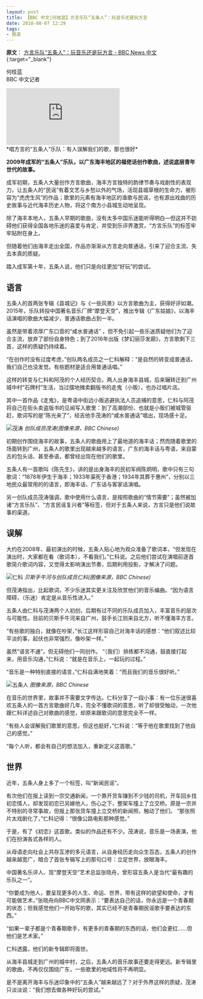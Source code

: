 ```yaml
---
layout: post
title: 【BBC 中文|何桂蓝】方言乐队“五条人”：玩音乐还是玩方言
date: 2018-08-07 12:29
tags:
- 报道
---
```

**原文**：
[方言乐队“五条人”：玩音乐还是玩方言 - BBC News 中文](https://www.bbc.com/zhongwen/simp/chinese-news-45055902){:target="_blank"}


何桂蓝  
BBC 中文记者


<div class="iframe-container">
<iframe class="responsive-iframe" src="https://bbc.com/ws/av-embeds/cps/zhongwen/simp/chinese-news-45055902/p06gm21v/zh-hans" frameborder="no" allowfullscreen="true"></iframe>
</div>
*唱方言的“五条人”乐队：有人误解我们的歌，那也很好*

**2009年成军的“五条人”乐队，以广东海丰地区的福佬话创作歌曲，述说底层青年世代的故事。**

成军初期，五条人大量创作方言歌曲，海丰方言独特的韵律节奏与戏剧性的表现力，让五条人的“民谣”有着文艺与乡愁以外的气场，活现县城草根的生命力，被形容为“虎虎生风”的作品；歌里的元素有海丰地区的渔歌与民谣，也有源出戏曲的历史故事与近代海丰历史人物，将这个南方小县城生动地呈现。

除了海丰本地人，五条人早期的歌曲，没有太多中国乐迷能听得明白—但这并不妨碍他们获得全国各地乐迷的喜爱与肯定，并受到乐评界激赏，“方言乐队”的标签牢牢贴附在身上。

但随着他们由海丰走出全国，作品亦渐渐从方言走向普通话，引来了迎合主流、失去本真的质疑。

踏入成军第十年，五条人说，他们只是向往更加“好玩”的尝试。

## 语言

五条人的首两张专辑《县城记》与《一些风景》以方言歌曲为主，获得好评如潮。2015年，乐队转投中国著名音乐厂牌“摩登天空”，推出专辑《广东姑娘》，以海丰话演唱的歌曲大幅减少，普通话歌曲占到一半。

虽然是带着浓厚广东口音的“咸水普通话” ，但不免引起一些乐迷质疑他们为了迎合主流，放弃了部份自身特色；到了2016年出版《梦幻丽莎发廊》，方言歌剩下三首，这样的质疑仍持续着。

“在创作时没有过度考虑，”创队两名成员之一仁科解释：“是自然的转变成普通话，我们自己也没发觉。有些题材是适合用普通话唱。”

这样的转变与仁科和阿茂的个人经历契合。两人出身海丰县城，后来辗转迁到广州城中村“石牌村”生活，当过摆地摊卖翻版书的走鬼（小贩），也办过唱片店。

其中一首作品《走鬼》，是粤语中街边小贩逃避执法人员追捕的意思，仁科与阿茂将自己在街头卖盗版书的见闻写入歌里：到了高潮部份、也就是小贩们被城管驱赶，歌词写的是“陈光来了”，经吉他手茂涛的“咸水普通话”唱出，现场感十足。

![茂涛](https://ichef.bbci.co.uk/news/640/cpsprodpb/5481/production/_102833612_mt.jpg)
*创队成员茂涛(图像来源，BBC Chinese)*

初期创作围绕海丰的故事，五条人的歌曲用上了最地道的海丰话；然而随着歌里的场面转到广州，五条人的歌里出现越来越多的语言，广东的海丰话与粤语，来自蒙古的包头话、甚至泰语，都曾经出现在他们的歌里。

五条人有一首歌叫《陈先生》，讲的是出身海丰的民初军阀陈炯明，歌中只有三句歌词：“1878年伊生于海丰；1933年渠死于香港；1934年其葬于惠州”，分别以三地民众最常用的的语言，即海丰话、广东话与客家话演唱。

另一创队成员茂涛强调，歌中使用什么语言，是按照歌曲的“情节需要”；虽然被加诸“方言乐队”、“方言民谣复兴者”等标签，但对于五条人来说，方言只是他们说故事的渠道。

## 误解

大约在2008年、最初演出的时候，五条人贴心地为观众准备了歌词本，“但发现在演出时，大家都在看（歌词本），不看我们。”仁科说。之后他们尝试在演唱前逐首歌简介歌词内容，又觉得太影响演出节奏，后期利用投影，才解决了问题。

![仁科](https://ichef.bbci.co.uk/news/640/cpsprodpb/13AF9/production/_102833608_renke.jpg)
*贝斯手牛河与创队成员仁科(图像来源，BBC Chinese)*

但茂涛指出，比起歌词，不少乐迷其实更关注及欣赏他们的音乐编曲。“因为语言障碍，（乐迷）肯定是从音乐性进入。”

五条人由仁科与茂涛两个人初创，后期有过不同的乐队成员加入，丰富音乐的层次与可能性。目前的贝斯手牛河来自广州，鼓手长江则来自北方，听不懂海丰方言。

“有些歌的独白，就像在吵架，”长江这样形容自己对海丰话的感想：“他们叙述比较平淡的事，起伏也非常强烈，像吵架一样。”

虽然“语言不通”，但无碍他们一同创作。 “（我们）排练都不沟通，鼓直接打起来，用音乐沟通，”仁科说：“就是在音乐上，一起玩的过程。”

“音乐是一种特别直接的语言，”仁科自满地笑着：“而且我们的音乐很好听。”


![五条人](https://ichef.bbci.co.uk/news/640/cpsprodpb/ECD9/production/_102833606_010101.jpg)
*图像来源，BBC Chinese*

在音乐的世界里，故事并不需要文字传达。仁科分享了一段小事：有一位乐迷很喜欢五条人的一首方言歌曲好几年，完全不懂歌词的意思，听了却很受触动，一次他跟仁科详述自己对歌曲的感觉，却原来跟歌词的意思完全不一样。

“有些人会误解我们歌里的意思，但这也挺好，”仁科说：“等于他在歌里找到了他自己的感觉。”

“每个人听，都会有自己的想法加入，重新定义这首歌。”

## 世界

近年，五条人身上多了一个标签，叫“新闻民谣”。

有次他们在报上读到一宗交通新闻，一个靠开货车赚到不少钱的司机，开车回乡找初恋情人，却发现初恋已另嫁他人，伤心之下，整架车撞上了立交桥。原是一宗并不特别的寻常事故，但报上那张货车撞上立交桥的新闻照，触动了他们。 “那张照片太戏剧化了，”仁科记得：“很像公路电影那种感觉。”

于是，有了《初恋》这首歌。类似的作品还有不少。茂涛说，音乐是一场表演，他们在扮演各式各样的人。

从母语走向社会上共存互渗的多元语言，从自身经历走向众生百态，五条人的创作越来越宽广，暗合了首张专辑写上的那句口号：立足世界，放眼海丰。

中国著名乐评人、现“摩登天空”艺术总监张晓舟，曾形容五条人是当代“最有趣的乐队之一”。

“你要成为他人，要呈现更多的人生、命运、世界，带有这样的欲望和使命，才有可能做艺术，”张晓舟向BBC中文网表示：“要表达自己的话，你永远是一个青春期的状态；但我感觉他们一开始写的歌，其实已经不是青春期民谣歌手要表达的东西。”

“如果一辈子都是个青春期歌手，有更多的青春期的东西的话，他们会更红……但他们是艺术家。”

仁科透露，他们的新专辑即将面世。

从海丰县城走到广州的城中村，之后，五条人的音乐故事还要走得更远。新专辑里的歌曲，不再仅仅围绕广东，一些歌里的地域性将不再明显。

是不是离开海丰与乐迷印象中的“五条人”越来越远了？对于外界这样的质疑，茂涛只淡淡说：“我们想去做各种好玩的尝试。”

